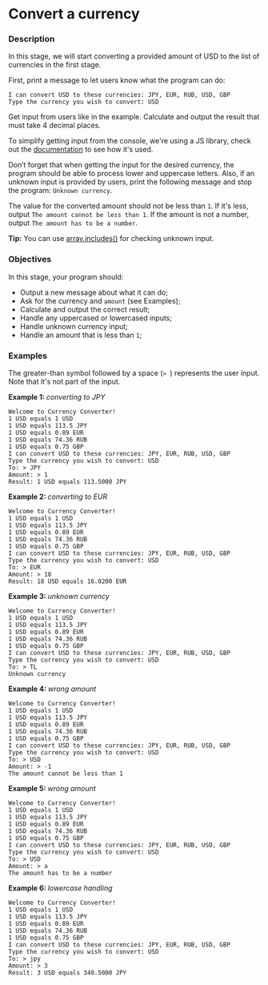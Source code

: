 # Convert a currency
<div class="step-text">
<h3 id="description">Description</h3>
<p>In this stage, we will start converting a provided amount of USD to the list of currencies in the first stage.</p>
<p>First, print a message to let users know what the program can do:</p>
<pre><code class="language-no-highlight">I can convert USD to these currencies: JPY, EUR, RUB, USD, GBP
Type the currency you wish to convert: USD</code></pre>
<p>Get input from users like in the example. Calculate and output the result that must take 4 decimal places.</p>
<p>To simplify getting input from the console, we're using a JS library, check out the <a href="https://github.com/hyperskill/sync-input#usage" rel="noopener noreferrer nofollow" target="_blank">documentation</a> to see how it's used.</p>
<p>Don’t forget that when getting the input for the desired currency, the program should be able to process lower and uppercase letters. Also, if an unknown input is provided by users, print the following message and stop the program: <code class="java">Unknown currency</code>.</p>
<p>The value for the converted amount should not be less than <code class="java">1</code>. If it's less, output <code class="java">The amount cannot be less than 1</code>. If the amount is not a number, output <code class="java">The amount has to be a number</code>.</p>
<p> </p>
<p><b>Tip:</b> You can use <a href="https://developer.mozilla.org/en-US/docs/Web/JavaScript/Reference/Global_Objects/Array/includes?retiredLocale=tr" rel="noopener noreferrer nofollow" target="_blank">array.includes()</a> for checking unknown input.</p>
<h3 id="objectives">Objectives</h3>
<p>In this stage, your program should:</p>
<ul>
<li>Output a new message about what it can do;</li>
<li>Ask for the currency and <code class="java">amount</code> (see Examples);</li>
<li>Calculate and output the correct result;</li>
<li>Handle any uppercased or lowercased inputs;</li>
<li>Handle unknown currency input;</li>
<li>Handle an amount that is less than <code class="java">1</code>;</li>
</ul>
<h3 id="examples">Examples</h3>
<p>The greater-than symbol followed by a space (<code class="java">&gt; </code>) represents the user input. Note that it's not part of the input.</p>
<p><strong>Example 1: </strong><em>converting to JPY</em></p>
<pre><code class="language-no-highlight">Welcome to Currency Converter!
1 USD equals 1 USD
1 USD equals 113.5 JPY
1 USD equals 0.89 EUR
1 USD equals 74.36 RUB
1 USD equals 0.75 GBP
I can convert USD to these currencies: JPY, EUR, RUB, USD, GBP
Type the currency you wish to convert: USD
To: &gt; JPY
Amount: &gt; 1
Result: 1 USD equals 113.5000 JPY</code></pre>
<p><strong>Example 2: </strong><em>converting to EUR</em></p>
<pre><code class="language-no-highlight">Welcome to Currency Converter!
1 USD equals 1 USD
1 USD equals 113.5 JPY
1 USD equals 0.89 EUR
1 USD equals 74.36 RUB
1 USD equals 0.75 GBP
I can convert USD to these currencies: JPY, EUR, RUB, USD, GBP
Type the currency you wish to convert: USD
To: &gt; EUR
Amount: &gt; 18
Result: 18 USD equals 16.0200 EUR</code></pre>
<p><strong>Example 3: </strong><em>unknown currency</em></p>
<pre><code class="language-no-highlight">Welcome to Currency Converter!
1 USD equals 1 USD
1 USD equals 113.5 JPY
1 USD equals 0.89 EUR
1 USD equals 74.36 RUB
1 USD equals 0.75 GBP
I can convert USD to these currencies: JPY, EUR, RUB, USD, GBP
Type the currency you wish to convert: USD
To: &gt; TL
Unknown currency</code></pre>
<p><strong>Example 4: </strong><em>wrong amount</em></p>
<pre><code class="language-no-highlight">Welcome to Currency Converter!
1 USD equals 1 USD
1 USD equals 113.5 JPY
1 USD equals 0.89 EUR
1 USD equals 74.36 RUB
1 USD equals 0.75 GBP
I can convert USD to these currencies: JPY, EUR, RUB, USD, GBP
Type the currency you wish to convert: USD
To: &gt; USD
Amount: &gt; -1
The amount cannot be less than 1</code></pre>
<p><strong>Example 5: </strong><em>wrong amount</em></p>
<pre><code class="language-no-highlight">Welcome to Currency Converter!
1 USD equals 1 USD
1 USD equals 113.5 JPY
1 USD equals 0.89 EUR
1 USD equals 74.36 RUB
1 USD equals 0.75 GBP
I can convert USD to these currencies: JPY, EUR, RUB, USD, GBP
Type the currency you wish to convert: USD
To: &gt; USD
Amount: &gt; a
The amount has to be a number</code></pre>
<p><strong>Example 6: </strong><em>lowercase handling</em></p>
<pre><code class="language-no-highlight">Welcome to Currency Converter!
1 USD equals 1 USD
1 USD equals 113.5 JPY
1 USD equals 0.89 EUR
1 USD equals 74.36 RUB
1 USD equals 0.75 GBP
I can convert USD to these currencies: JPY, EUR, RUB, USD, GBP
Type the currency you wish to convert: USD
To: &gt; jpy
Amount: &gt; 3
Result: 3 USD equals 340.5000 JPY</code></pre>
</div>
